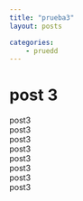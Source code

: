 ```yaml
---
title: "prueba3"
layout: posts

categories: 
    - pruedd
---
```


# post 3
post3
<br>
post3
<br>
post3
<br>
post3
<br>
post3
<br>
post3
<br>
post3
<br>
post3